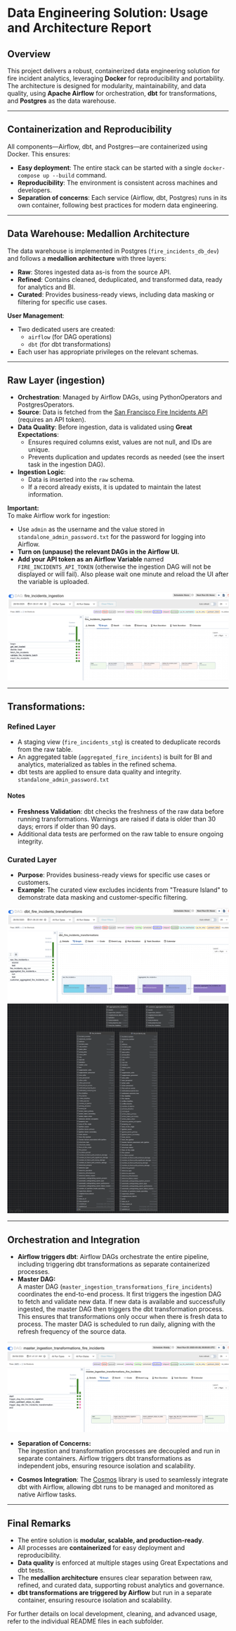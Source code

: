 # Data Engineering Solution: Usage and Architecture Report

## Overview

This project delivers a robust, containerized data engineering solution for fire incident analytics, leveraging **Docker** for reproducibility and portability. The architecture is designed for modularity, maintainability, and data quality, using **Apache Airflow** for orchestration, **dbt** for transformations, and **Postgres** as the data warehouse.

---

## Containerization and Reproducibility

All components—Airflow, dbt, and Postgres—are containerized using Docker. This ensures:
- **Easy deployment**: The entire stack can be started with a single `docker-compose up --build` command.
- **Reproducibility**: The environment is consistent across machines and developers.
- **Separation of concerns**: Each service (Airflow, dbt, Postgres) runs in its own container, following best practices for modern data engineering.

---

## Data Warehouse: Medallion Architecture

The data warehouse is implemented in Postgres (`fire_incidents_db_dev`) and follows a **medallion architecture** with three layers:

- **Raw**: Stores ingested data as-is from the source API.
- **Refined**: Contains cleaned, deduplicated, and transformed data, ready for analytics and BI.
- **Curated**: Provides business-ready views, including data masking or filtering for specific use cases.

**User Management**:
- Two dedicated users are created:  
  - `airflow` (for DAG operations)
  - `dbt` (for dbt transformations)
- Each user has appropriate privileges on the relevant schemas.

---

## Raw Layer (ingestion)

- **Orchestration**: Managed by Airflow DAGs, using PythonOperators and PostgresOperators.
- **Source**: Data is fetched from the [San Francisco Fire Incidents API](https://dev.socrata.com/foundry/data.sfgov.org/wr8u-xric) (requires an API token).
- **Data Quality**: Before ingestion, data is validated using **Great Expectations**:
  - Ensures required columns exist, values are not null, and IDs are unique.
  - Prevents duplication and updates records as needed (see the insert task in the ingestion DAG).
- **Ingestion Logic**:  
  - Data is inserted into the `raw` schema.
  - If a record already exists, it is updated to maintain the latest information.

**Important:**  
To make Airflow work for ingestion:
- Use `admin` as the username and the value stored in `standalone_admin_password.txt` for the password for logging into Airflow.
- **Turn on (unpause) the relevant DAGs in the Airflow UI.**
- **Add your API token as an Airflow Variable** named `FIRE_INCIDENTS_API_TOKEN` (otherwise the ingestion DAG will not be displayed or will fail). Also please wait one minute and reload the UI after the variable is uploaded.

![alt text](image.png)

---

## Transformations: 
### Refined Layer
 - A staging view (`fire_incidents_stg`) is created to deduplicate records from the raw table.
  - An aggregated table (`aggregated_fire_incidents`) is built for BI and analytics, materialized as tables in the refined schema.
  - dbt tests are applied to ensure data quality and integrity.
  `standalone_admin_password.txt`

#### Notes
  - **Freshness Validation**: dbt checks the freshness of the raw data before running transformations. Warnings are raised if data is older than 30 days; errors if older than 90 days.
  - Additional data tests are performed on the raw table to ensure ongoing integrity.

### Curated Layer

- **Purpose**: Provides business-ready views for specific use cases or customers.
- **Example**: The curated view excludes incidents from "Treasure Island" to demonstrate data masking and customer-specific filtering.

![alt text](image-2.png)
![alt text](image-1.png)

---

## Orchestration and Integration

- **Airflow triggers dbt**: Airflow DAGs orchestrate the entire pipeline, including triggering dbt transformations as separate containerized processes.
- **Master DAG:**  
  A master DAG (`master_ingestion_transformations_fire_incidents`) coordinates the end-to-end process. It first triggers the ingestion DAG to fetch and validate new data. If new data is available and successfully ingested, the master DAG then triggers the dbt transformation process. This ensures that transformations only occur when there is fresh data to process. The master DAG is scheduled to run daily, aligning with the refresh frequency of the source data.

![alt text](image-3.png)

- **Separation of Concerns:**  
  The ingestion and transformation processes are decoupled and run in separate containers. Airflow triggers dbt transformations as independent jobs, ensuring resource isolation and scalability.

- **Cosmos Integration**: The [Cosmos](https://github.com/astronomer/astronomer-cosmos) library is used to seamlessly integrate dbt with Airflow, allowing dbt runs to be managed and monitored as native Airflow tasks.

---

## Final Remarks

- The entire solution is **modular, scalable, and production-ready**.
- All processes are **containerized** for easy deployment and reproducibility.
- **Data quality** is enforced at multiple stages using Great Expectations and dbt tests.
- The **medallion architecture** ensures clear separation between raw, refined, and curated data, supporting robust analytics and governance.
- **dbt transformations are triggered by Airflow** but run in a separate container, ensuring resource isolation and scalability.

For further details on local development, cleaning, and advanced usage, refer to the individual README files in each subfolder.